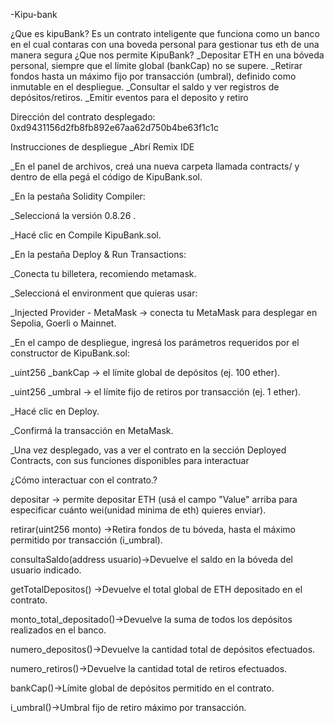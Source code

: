 -Kipu-bank

¿Que es kipuBank?
Es un contrato inteligente que funciona como un banco en el cual contaras con una boveda personal para gestionar tus eth de una manera segura 
¿Que nos permite KipuBank?
_Depositar ETH en una bóveda personal, siempre que el límite global (bankCap) no se supere.
_Retirar fondos hasta un máximo fijo por transacción (umbral), definido como inmutable en el despliegue.
_Consultar el saldo y ver registros de depósitos/retiros.
_Emitir eventos para el deposito y retiro

Dirección del contrato desplegado:
0xd9431156d2fb8fb892e67aa62d750b4be63f1c1c

Instrucciones de despliegue
_Abrí Remix IDE

_En el panel de archivos, creá una nueva carpeta llamada contracts/ y dentro de ella pegá el código de KipuBank.sol.

_En la pestaña Solidity Compiler:

_Seleccioná la versión 0.8.26 .

_Hacé clic en Compile KipuBank.sol.

_En la pestaña Deploy & Run Transactions:

_Conecta tu billetera, recomiendo metamask.

_Seleccioná el environment que quieras usar:

_Injected Provider - MetaMask → conecta tu MetaMask para desplegar en Sepolia, Goerli o Mainnet.

_En el campo de despliegue, ingresá los parámetros requeridos por el constructor de KipuBank.sol:

_uint256 _bankCap → el límite global de depósitos (ej. 100 ether).

_uint256 _umbral → el límite fijo de retiros por transacción (ej. 1 ether).

_Hacé clic en Deploy.

_Confirmá la transacción en MetaMask.

_Una vez desplegado, vas a ver el contrato en la sección Deployed Contracts, con sus funciones disponibles para interactuar

¿Cómo interactuar con el contrato.?

depositar -> permite depositar ETH (usá el campo "Value" arriba para especificar cuánto wei(unidad minima de eth) quieres enviar).

retirar(uint256 monto) ->Retira fondos de tu bóveda, hasta el máximo permitido por transacción (i_umbral).

consultaSaldo(address usuario)->Devuelve el saldo en la bóveda del usuario indicado.

getTotalDepositos() ->Devuelve el total global de ETH depositado en el contrato.

monto_total_depositado()->Devuelve la suma de todos los depósitos realizados en el banco.

numero_depositos()->Devuelve la cantidad total de depósitos efectuados.

numero_retiros()->Devuelve la cantidad total de retiros efectuados.

bankCap()->Límite global de depósitos permitido en el contrato.

i_umbral()->Umbral fijo de retiro máximo por transacción.
